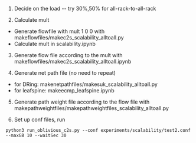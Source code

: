 1. Decide on the load -- try 30%,50% for all-rack-to-all-rack

2. Calculate mult
- Generate flowfile with mult 1 0 0 with makeflowfiles/makec2s_scalability_alltoall.py
- Calculate mult in scalability.ipynb

3. Generate flow file according to the mult with makeflowfiles/makec2s_scalability_alltoall.ipynb

4. Generate net path file (no need to repeat)
- for DRing: makenetpathfiles/makesuk_scalability_alltoall.py
- for leafspine: makeecmp_leafspine.ipynb

5. Generate path weight file according to the flow file with makepathweightfiles/makepathweightfiles_scalability_alltoall.py

6. Set up conf files, run
```
python3 run_oblivious_c2s.py --conf experiments/scalability/test2.conf --maxGB 10 --waitSec 30
```